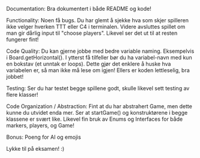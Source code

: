 Documentation: Bra dokumentert i både README og kode!

Functionality: Noen få bugs. Du har glemt å sjekke hva som skjer spilleren ikke velger hverken TTT eller C4 i terminalen. Videre avsluttes spillet om man gir dårlig input til "choose players".
Likevel ser det ut til at resten fungerer fint!

Code Quality: Du kan gjerne jobbe med bedre variable naming. Eksempelvis i Board.getHorizontal(). I ytterst få tilfeller
bør du ha variabel-navn med kun en bokstav (et unntak er loops). Dette gjør det enklere å huske hva variabelen er, så man ikke må lese om igjen!
Ellers er koden lettleselig, bra jobbet!

Testing: Ser du har testet begge spillene godt, skulle likevel sett testing av flere klasser!

Code Organization / Abstraction: Fint at du har abstrahert Game, men dette kunne du utvidet enda mer. Ser at startGame() og konstruktørene i begge klassene er svært like.
Likevel fin bruk av Enums og Interfaces for både markers, players, og Game!

Bonus: Poeng for AI og emojis

Lykke til på eksamen! :)